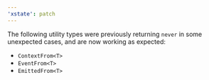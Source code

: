 ```yaml
---
'xstate': patch
---
```


The following utility types were previously returning `never` in some unexpected cases, and are now working as expected:

- `ContextFrom<T>`
- `EventFrom<T>`
- `EmittedFrom<T>`
